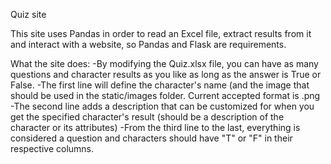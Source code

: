Quiz site

This site uses Pandas in order to read an Excel file, extract results from it and interact with a website, so Pandas and Flask are requirements.

What the site does:
-By modifying the Quiz.xlsx file, you can have as many questions and character results as you like as long as the answer is True or False.
-The first line will define the character's name (and the image that should be used in the static/images folder. Current accepted format is .png
-The second line adds a description that can be customized for when you get the specified character's result (should be a description of the character or its attributes)
-From the third line to the last, everything is considered a question and characters should have "T" or "F" in their respective columns.